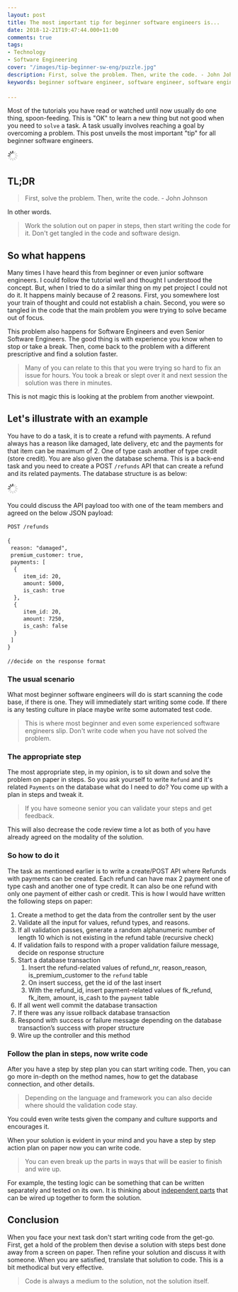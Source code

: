 ```yaml
---
layout: post
title: The most important tip for beginner software engineers is...
date: 2018-12-21T19:47:44.000+11:00
comments: true
tags:
- Technology
- Software Engineering
cover: "/images/tip-beginner-sw-eng/puzzle.jpg"
description: First, solve the problem. Then, write the code. - John Johnson
keywords: beginner software engineer, software engineer, software engineer tip

---
```

Most of the tutorials you have read or watched until now usually do one thing, spoon-feeding. This is "OK" to learn a new thing but not good when you need to `solve` a task. A task usually involves reaching a goal by overcoming a problem. This post unveils the most important "tip" for all beginner software engineers.

<!-- more -->

<img class="center" loading="lazy" src="/images/generic/loading.gif" title="The most important tip for beginner software engineers is" alt="The most important tip for beginner software engineers is" data-echo="/images/tip-beginner-sw-eng/puzzle.jpg">

## TL;DR

> First, solve the problem. Then, write the code. - John Johnson

In other words.

> Work the solution out on paper in steps, then start writing the code for it. Don't get tangled in the code and software design.

## So what happens

Many times I have heard this from beginner or even junior software engineers. I could follow the tutorial well and thought I understood the concept. But, when I tried to do a similar thing on my pet project I could not do it. It happens mainly because of 2 reasons. First, you somewhere lost your train of thought and could not establish a chain. Second, you were so tangled in the code that the main problem you were trying to solve became out of focus.

This problem also happens for Software Engineers and even Senior Software Engineers. The good thing is with experience you know when to stop or take a break. Then, come back to the problem with a different prescriptive and find a solution faster.

> Many of you can relate to this that you were trying so hard to fix an issue for hours. You took a break or slept over it and next session the solution was there in minutes.

This is not magic this is looking at the problem from another viewpoint.

## Let's illustrate with an example

You have to do a task, it is to create a refund with payments. A refund always has a reason like damaged, late delivery, etc and the payments for that item can be maximum of 2. One of type cash another of type credit (store credit). You are also given the database schema. This is a back-end task and you need to create a POST `/refunds` API that can create a refund and its related payments. The database structure is as below:

<img class="center" loading="lazy" src="/images/generic/loading.gif" title="refund schema v2" alt="refund schema v2" data-echo="/images/tip-beginner-sw-eng/refund-schema-v2.png">

You could discuss the API payload too with one of the team members and agreed on the below JSON payload:

    POST /refunds
    
    {
     reason: "damaged",
     premium_customer: true,
     payments: [
      {
         item_id: 20,
         amount: 5000,
         is_cash: true
      },
      {
         item_id: 20,
         amount: 7250,
         is_cash: false
      }
     ]
    }
    
    //decide on the response format

### The usual scenario

What most beginner software engineers will do is start scanning the code base, if there is one. They will immediately start writing some code. If there is any testing culture in place maybe write some automated test code.

> This is where most beginner and even some experienced software engineers slip. Don't write code when you have not solved the problem.

### The appropriate step

The most appropriate step, in my opinion, is to sit down and solve the problem on paper in steps. So you ask yourself to write `Refund` and it's related `Payments` on the database what do I need to do? You come up with a plan in steps and tweak it.

> If you have someone senior you can validate your steps and get feedback.

This will also decrease the code review time a lot as both of you have already agreed on the modality of the solution.

### So how to do it

The task as mentioned earlier is to write a create/POST API where Refunds with payments can be created. Each refund can have max 2 payment one of type cash and another one of type credit. It can also be one refund with only one payment of either cash or credit. This is how I would have written the following steps on paper:

1. Create a method to get the data from the controller sent by the user
2. Validate all the input for values, refund types, and reasons.
3. If all validation passes, generate a random alphanumeric number of length 10 which is not existing in the refund table (recursive check)
4. If validation fails to respond with a proper validation failure message, decide on response structure
5. Start a database transaction
   1. Insert the refund-related values of refund_nr, reason_reason, is_premium_customer to the `refund` table
   2. On insert success, get the id of the last insert
   3. With the refund_id, insert payment-related values of fk_refund, fk_item, amount, is_cash to the `payment` table
6. If all went well commit the database transaction
7. If there was any issue rollback database transaction
8. Respond with success or failure message depending on the database transaction’s success with proper structure
9. Wire up the controller and this method

### Follow the plan in steps, now write code

After you have a step by step plan you can start writing code. Then,  you can go more in-depth on the method names, how to get the database connection, and other details.

> Depending on the language and framework you can also decide where should the validation code stay.

You could even write tests given the company and culture supports and encourages it.

When your solution is evident in your mind and you have a step by step action plan on paper now you can write code.

> You can even break up the parts in ways that will be easier to finish and wire up.

For example, the testing logic can be something that can be written separately and tested on its own. It is thinking about [independent parts](/blog/2015/07/how-to-split-a-new-feature-into-independent-parts-before-coding-it/ "How to split a new feature into independent parts before coding it") that can be wired up together to form the solution.

## Conclusion

When you face your next task don't start writing code from the get-go. First, get a hold of the problem then devise a solution with steps best done away from a screen on paper. Then refine your solution and discuss it with someone. When you are satisfied, translate that solution to code. This is a bit methodical but very effective.

> Code is always a medium to the solution, not the solution itself.